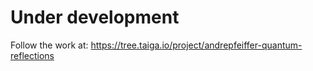 # Under development
Follow the work at: https://tree.taiga.io/project/andrepfeiffer-quantum-reflections